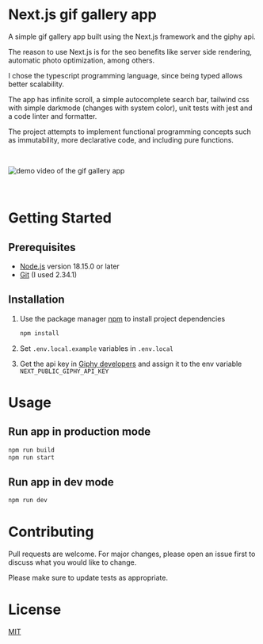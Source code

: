 # Next.js gif gallery app

A simple gif gallery app built using the Next.js framework and the giphy api.

The reason to use Next.js is for the seo benefits like server side rendering, automatic photo optimization, among others.

I chose the typescript programming language, since being typed allows better scalability.

The app has infinite scroll, a simple autocomplete search bar, tailwind css with simple darkmode (changes with system color), unit tests with jest and a code linter and formatter.

The project attempts to implement functional programming concepts such as immutability, more declarative code, and including pure functions.

&nbsp;

![demo video of the gif gallery app](https://drive.google.com/uc?id=1enW3RSGjbQogaEmCuL9NASbgDbSKS0LH 'Gif gallery app')

&nbsp;

# Getting Started

## Prerequisites

- [Node.js](https://nodejs.org/en/download/) version 18.15.0 or later
- [Git](https://git-scm.com/downloads) (I used 2.34.1)

## Installation

1. Use the package manager [npm](https://docs.npmjs.com/downloading-and-installing-node-js-and-npm) to install project dependencies

   ```bash
   npm install
   ```

2. Set `.env.local.example` variables in `.env.local`

3. Get the api key in [Giphy developers](https://developers.giphy.com/) and assign it to the env variable `NEXT_PUBLIC_GIPHY_API_KEY`

# Usage

## Run app in production mode

```bash
npm run build
npm run start
```

## Run app in dev mode

```bash
npm run dev
```

# Contributing

Pull requests are welcome. For major changes, please open an issue first
to discuss what you would like to
change.

Please make sure to update tests as appropriate.

# License

[MIT](https://choosealicense.com/licenses/mit/)
